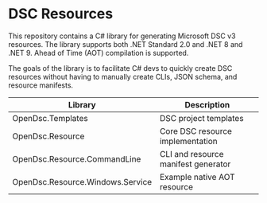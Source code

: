 # DSC Resources

This repository contains a C# library for generating Microsoft DSC v3 resources.
The library supports both .NET Standard 2.0 and .NET 8 and .NET 9. Ahead of Time
(AOT) compilation is supported.

The goals of the library is to facilitate C# devs to quickly create DSC
resources without having to manually create CLIs, JSON schema, and resource manifests.

| Library | Description |
| --- | --- |
| OpenDsc.Templates | DSC project templates |
| OpenDsc.Resource | Core DSC resource implementation |
| OpenDsc.Resource.CommandLine | CLI and resource manifest generator |
| OpenDsc.Resource.Windows.Service | Example native AOT resource |
